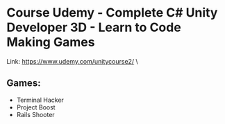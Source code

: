 # Course Udemy - Complete C# Unity Developer 3D - Learn to Code Making Games

Link: https://www.udemy.com/unitycourse2/ \

## Games:
- Terminal Hacker
- Project Boost
- Rails Shooter
